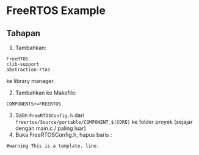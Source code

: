 # FreeRTOS Example

## Tahapan

1. Tambahkan:
```
FreeRTOS
clib-support
abstraction-rtos
```

ke library manager.

2. Tambahkan ke Makefile:
```
COMPONENTS+=FREERTOS
```
3. Salin `FreeRTOSConfig.h` dari `freertos/Source/portable/COMPONENT_$(CORE)` ke folder proyek (sejajar dengan main.c / paling luar)
4. Buka FreeRTOSConfig.h, hapus baris :
```
#warning This is a template. line.
```

